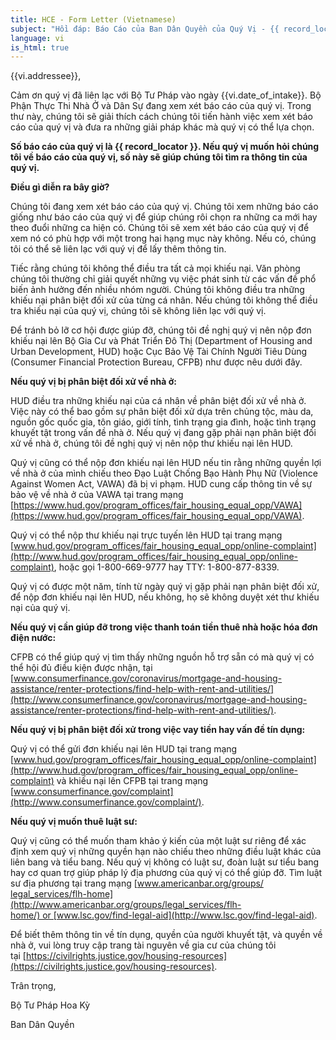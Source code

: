 ```yaml
---
title: HCE - Form Letter (Vietnamese)
subject: "Hồi đáp: Báo Cáo của Ban Dân Quyền của Quý Vị - {{ record_locator }} từ Phòng {{ vi.section_name }}"
language: vi
is_html: true
---
```

{{vi.addressee}},

Cảm ơn quý vị đã liên lạc với Bộ Tư Pháp vào ngày {{vi.date_of_intake}}. Bộ Phận Thực Thi Nhà Ở và Dân Sự đang xem xét báo cáo của quý vị. Trong thư này, chúng tôi sẽ giải thích cách chúng tôi tiến hành việc xem xét báo cáo của quý vị và đưa ra những giải pháp khác mà quý vị có thể lựa chọn.

**Số báo cáo của quý vị là {{ record_locator }}. Nếu quý vị muốn hỏi chúng tôi về báo cáo của quý vị, số này sẽ giúp chúng tôi tìm ra thông tin của quý vị.**

**Điều gì diễn ra bây giờ?**

Chúng tôi đang xem xét báo cáo của quý vị. Chúng tôi xem những báo cáo giống như báo cáo của quý vị để giúp chúng rôi chọn ra những ca mới hay theo đuổi những ca hiện có. Chúng tôi sẽ xem xét báo cáo của quý vị để xem nó có phù hợp với một trong hai hạng mục này không. Nếu có, chúng tôi có thể sẽ liên lạc với quý vị để lấy thêm thông tin.

Tiếc rằng chúng tôi không thể điều tra tất cả mọi khiếu nại. Văn phòng chúng tôi thường chỉ giải quyết những vụ việc phát sinh từ các vấn đề phổ biến ảnh hưởng đến nhiều nhóm người. Chúng tôi không điều tra những khiếu nại phân biệt đối xử của từng cá nhân. Nếu chúng tôi không thể điều tra khiếu nại của quý vị, chúng tôi sẽ không liên lạc với quý vị.

Để tránh bỏ lỡ cơ hội được giúp đỡ, chúng tôi đề nghị quý vị nên nộp đơn khiếu nại lên Bộ Gia Cư và Phát Triển Đô Thị (Department of Housing and Urban Development, HUD) hoặc Cục Bảo Vệ Tài Chính Người Tiêu Dùng (Consumer Financial Protection Bureau, CFPB) như được nêu dưới đây.

**Nếu quý vị bị phân biệt đối xử về nhà ở:**

HUD điều tra những khiếu nại của cá nhân về phân biệt đối xử về nhà ở. Việc này có thể bao gồm sự phân biệt đối xử dựa trên chủng tộc, màu da, nguồn gốc quốc gia, tôn giáo, giới tính, tình trạng gia đình, hoặc tình trạng khuyết tật trong vấn đề nhà ở. Nếu quý vị đang gặp phải nạn phân biệt đối xử về nhà ở, chúng tôi đề nghị quý vị nên nộp thư khiếu nại lên HUD.

Quý vị cũng có thể nộp đơn khiếu nại lên HUD nếu tin rằng những quyền lợi về nhà ở của mình chiếu theo Đạo Luật Chống Bạo Hành Phụ Nữ (Violence Against Women Act, VAWA) đã bị vi phạm. HUD cung cấp thông tin về sự bảo vệ về nhà ở của VAWA tại trang mạng [https://www.hud.gov/program_offices/fair_housing_equal_opp/VAWA](https://www.hud.gov/program_offices/fair_housing_equal_opp/VAWA).

Quý vị có thể nộp thư khiếu nại trực tuyến lên HUD tại trang mạng [www.hud.gov/program_offices/fair_‌housing_‌equal_‌‌opp/online-complaint](http://www.hud.gov/program_offices/fair_‌housing_‌equal_opp/online-complaint), hoặc gọi 1-800-669-9777 hay TTY: 1-800-877-8339.

Quý vị có được một năm, tính từ ngày quý vị gặp phải nạn phân biệt đối xử, để nộp đơn khiếu nại lên HUD, nếu không, họ sẽ không duyệt xét thư khiếu nại của quý vị.

**Nếu quý vị cần giúp đỡ trong việc thanh toán tiền thuê nhà hoặc hóa đơn điện nước:**

CFPB có thể giúp quý vị tìm thấy những nguồn hỗ trợ sẵn có mà quý vị có thể hội đủ điều kiện được nhận, tại [www.consumerfinance.gov/coronavirus/mortgage-and-housing-assistance/‌renter-protections/find-help-with-rent-and-utilities/](http://www.consumerfinance.gov/coronavirus/mortgage-and-housing-assistance/renter-protections/find-help-with-rent-and-utilities/).

**Nếu quý vị bị phân biệt đối xử trong việc vay tiền hay vấn đề tín dụng:**

Quý vị có thể gửi đơn khiếu nại lên HUD tại trang mạng [www.hud.gov/program_offices/fair_housing_equal_opp/‌online-complaint](http://www.hud.gov/program_offices/fair_housing_equal_opp/‌online-complaint) và khiếu nại lên CFPB tại trang mạng [www.consumerfinance.gov/complaint](http://www.consumerfinance.gov/complaint/).

**Nếu quý vị muốn thuê luật sư:**

Quý vị cũng có thể muốn tham khảo ý kiến của một luật sư riêng để xác định xem quý vị những quyền hạn nào chiếu theo những điều luật khác của liên bang và tiểu bang. Nếu quý vị không có luật sư, đoàn luật sư tiểu bang hay cơ quan trợ giúp pháp lý địa phương của quý vị có thể giúp đỡ. Tìm luật sư địa phương tại trang mạng [www.americanbar.org/groups/‌legal_‌services/flh-home](http://www.americanbar.org/groups/legal_services/flh-home/) or [www.lsc.gov/find-legal-aid](http://www.lsc.gov/find-legal-aid).

Để biết thêm thông tin về tín dụng, quyền của người khuyết tật, và quyền về nhà ở, vui lòng truy cập trang tài nguyên về gia cư của chúng tôi tại [https://civilrights.justice.gov/housing-resources](https://civilrights.justice.gov/housing-resources).

Trân trọng,

  
Bộ Tư Pháp Hoa Kỳ

Ban Dân Quyền

